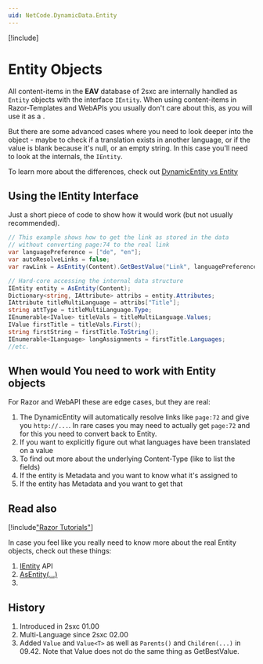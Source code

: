 ```yaml
---
uid: NetCode.DynamicData.Entity
---
```


[!include[](~/pages/basics/stack/_shared-float-summary.md)]
<style>.context-box-summary .data-all { visibility: visible; } </style>

# Entity Objects

All content-items in the **EAV** database of 2sxc are internally handled as `Entity` objects with the interface `IEntity`.
When using content-items in Razor-Templates and WebAPIs you usually don't care about this, as you will use it as a [](xref:ToSic.Sxc.Data.IDynamicEntity).

But there are some advanced cases where you need to look deeper into the object - maybe to check if a translation exists in another language, or if the value is blank because it's null, or an empty string.
In this case you'll need to look at the internals, the `IEntity`.

To learn more about the differences, check out [DynamicEntity vs Entity](xref:NetCode.DynamicData.DataObjectTypes)


## Using the IEntity Interface

Just a short piece of code to show how it would work (but not usually recommended).

```cs
// This example shows how to get the link as stored in the data 
// without converting page:74 to the real link
var languagePreference = ["de", "en"];
var autoResolveLinks = false;
var rawLink = AsEntity(Content).GetBestValue("Link", languagePreference, autoResolveLinks);

// Hard-core accessing the internal data structure
IEntity entity = AsEntity(Content);
Dictionary<string, IAttribute> attribs = entity.Attributes;
IAttribute titleMultiLanguage = attribs["Title"];
string attType = titleMultiLanguage.Type;
IEnumerable<IValue> titleVals = titleMultiLanguage.Values;
IValue firstTitle = titleVals.First();
string firstString = firstTitle.ToString();
IEnumerable<ILanguage> langAssignments = firstTitle.Languages;
//etc.
```

## When would You need to work with Entity objects

For Razor and WebAPI these are edge cases, but they are real:

1. The DynamicEntity will automatically resolve links like `page:72` and give you `http://...`. In rare cases you may need to actually get `page:72` and for this you need to convert back to Entity. 
1. If you want to explicitly figure out what languages have been translated on a value
1. To find out more about the underlying Content-Type (like to list the fields)
1. If the entity is Metadata and you want to know what it's assigned to
1. If the entity has Metadata and you want to get that

## Read also

[!include["Razor Tutorials"](~/shared/tutorials/razor.md)]

In case you feel like you really need to know more about the real Entity objects, check out these things:

1. [IEntity](xref:ToSic.Eav.Data.IEntity) API
1. [AsEntity(...)](xref:NetCode.DynamicCode.AsEntity)
1. [](xref:NetCode.DynamicData.DataObjectTypes)



## History

1. Introduced in 2sxc 01.00
1. Multi-Language since 2sxc 02.00
1. Added `Value` and `Value<T>` as well as `Parents()` and `Children(...)` in 09.42. Note that Value does not do the same thing as GetBestValue.
